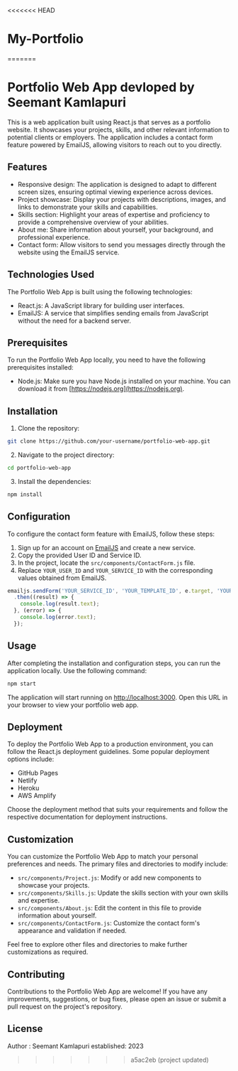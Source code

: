 <<<<<<< HEAD
# My-Portfolio
=======
# Portfolio Web App devloped by Seemant Kamlapuri

This is a web application built using React.js that serves as a portfolio website. It showcases your projects, skills, and other relevant information to potential clients or employers. The application includes a contact form feature powered by EmailJS, allowing visitors to reach out to you directly.

## Features

- Responsive design: The application is designed to adapt to different screen sizes, ensuring optimal viewing experience across devices.
- Project showcase: Display your projects with descriptions, images, and links to demonstrate your skills and capabilities.
- Skills section: Highlight your areas of expertise and proficiency to provide a comprehensive overview of your abilities.
- About me: Share information about yourself, your background, and professional experience.
- Contact form: Allow visitors to send you messages directly through the website using the EmailJS service.

## Technologies Used

The Portfolio Web App is built using the following technologies:

- React.js: A JavaScript library for building user interfaces.
- EmailJS: A service that simplifies sending emails from JavaScript without the need for a backend server.

## Prerequisites

To run the Portfolio Web App locally, you need to have the following prerequisites installed:

- Node.js: Make sure you have Node.js installed on your machine. You can download it from [https://nodejs.org](https://nodejs.org).

## Installation

1. Clone the repository:

```bash
git clone https://github.com/your-username/portfolio-web-app.git
```

2. Navigate to the project directory:

```bash
cd portfolio-web-app
```

3. Install the dependencies:

```bash
npm install
```

## Configuration

To configure the contact form feature with EmailJS, follow these steps:

1. Sign up for an account on [EmailJS](https://www.emailjs.com/) and create a new service.
2. Copy the provided User ID and Service ID.
3. In the project, locate the `src/components/ContactForm.js` file.
4. Replace `YOUR_USER_ID` and `YOUR_SERVICE_ID` with the corresponding values obtained from EmailJS.

```javascript
emailjs.sendForm('YOUR_SERVICE_ID', 'YOUR_TEMPLATE_ID', e.target, 'YOUR_USER_ID')
  .then((result) => {
    console.log(result.text);
  }, (error) => {
    console.log(error.text);
  });
```

## Usage

After completing the installation and configuration steps, you can run the application locally. Use the following command:

```bash
npm start
```

The application will start running on [http://localhost:3000](http://localhost:3000). Open this URL in your browser to view your portfolio web app.

## Deployment

To deploy the Portfolio Web App to a production environment, you can follow the React.js deployment guidelines. Some popular deployment options include:

- GitHub Pages
- Netlify
- Heroku
- AWS Amplify

Choose the deployment method that suits your requirements and follow the respective documentation for deployment instructions.

## Customization

You can customize the Portfolio Web App to match your personal preferences and needs. The primary files and directories to modify include:

- `src/components/Project.js`: Modify or add new components to showcase your projects.
- `src/components/Skills.js`: Update the skills section with your own skills and expertise.
- `src/components/About.js`: Edit the content in this file to provide information about yourself.
- `src/components/ContactForm.js`: Customize the contact form's appearance and validation if needed.

Feel free to explore other files and directories to make further customizations as required.

## Contributing

Contributions to the Portfolio Web App are welcome! If you have any improvements, suggestions, or bug fixes, please open an issue or submit a pull request on the project's repository.

## License
Author : Seemant Kamlapuri
established: 2023
>>>>>>> a5ac2eb (project updated)
